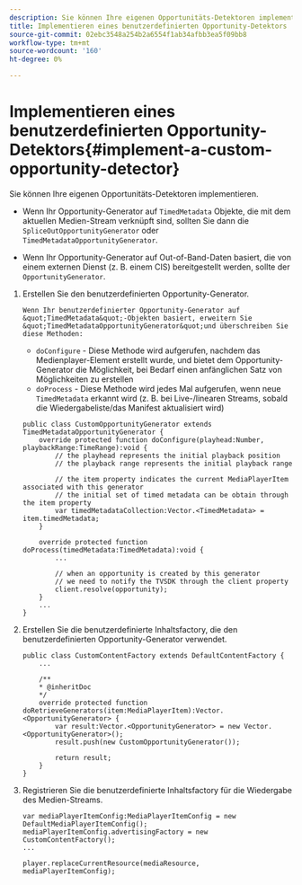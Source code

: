 ```yaml
---
description: Sie können Ihre eigenen Opportunitäts-Detektoren implementieren.
title: Implementieren eines benutzerdefinierten Opportunity-Detektors
source-git-commit: 02ebc3548a254b2a6554f1ab34afbb3ea5f09bb8
workflow-type: tm+mt
source-wordcount: '160'
ht-degree: 0%

---
```


# Implementieren eines benutzerdefinierten Opportunity-Detektors{#implement-a-custom-opportunity-detector}

Sie können Ihre eigenen Opportunitäts-Detektoren implementieren.

* Wenn Ihr Opportunity-Generator auf `TimedMetadata` Objekte, die mit dem aktuellen Medien-Stream verknüpft sind, sollten Sie dann die `SpliceOutOpportunityGenerator` oder `TimedMetadataOpportunityGenerator`.

* Wenn Ihr Opportunity-Generator auf Out-of-Band-Daten basiert, die von einem externen Dienst (z. B. einem CIS) bereitgestellt werden, sollte der `OpportunityGenerator`.

1. Erstellen Sie den benutzerdefinierten Opportunity-Generator.

       Wenn Ihr benutzerdefinierter Opportunity-Generator auf &quot;TimedMetadata&quot;-Objekten basiert, erweitern Sie &quot;TimedMetadataOpportunityGenerator&quot;und überschreiben Sie diese Methoden:
   
   * `doConfigure` - Diese Methode wird aufgerufen, nachdem das Medienplayer-Element erstellt wurde, und bietet dem Opportunity-Generator die Möglichkeit, bei Bedarf einen anfänglichen Satz von Möglichkeiten zu erstellen
   * `doProcess` - Diese Methode wird jedes Mal aufgerufen, wenn neue `TimedMetadata` erkannt wird (z. B. bei Live-/linearen Streams, sobald die Wiedergabeliste/das Manifest aktualisiert wird)

   ```
   public class CustomOpportunityGenerator extends TimedMetadataOpportunityGenerator { 
       override protected function doConfigure(playhead:Number, playbackRange:TimeRange):void { 
           // the playhead represents the initial playback position 
           // the playback range represents the initial playback range 
   
           // the item property indicates the current MediaPlayerItem associated with this generator 
           // the initial set of timed metadata can be obtain through the item property 
           var timedMetadataCollection:Vector.<TimedMetadata> = item.timedMetadata; 
       } 
   
       override protected function doProcess(timedMetadata:TimedMetadata):void { 
           ... 
   
           // when an opportunity is created by this generator 
           // we need to notify the TVSDK through the client property 
           client.resolve(opportunity); 
       }  
       ... 
   }
   ```

1. Erstellen Sie die benutzerdefinierte Inhaltsfactory, die den benutzerdefinierten Opportunity-Generator verwendet.

   ```
   public class CustomContentFactory extends DefaultContentFactory { 
       ... 
   
       /** 
       * @inheritDoc 
       */ 
       override protected function doRetrieveGenerators(item:MediaPlayerItem):Vector.<OpportunityGenerator> { 
           var result:Vector.<OpportunityGenerator> = new Vector.<OpportunityGenerator>(); 
           result.push(new CustomOpportunityGenerator()); 
   
           return result; 
       } 
   }
   ```

1. Registrieren Sie die benutzerdefinierte Inhaltsfactory für die Wiedergabe des Medien-Streams.

   ```
   var mediaPlayerItemConfig:MediaPlayerItemConfig = new DefaultMediaPlayerItemConfig(); 
   mediaPlayerItemConfig.advertisingFactory = new CustomContentFactory(); 
   ... 
   
   player.replaceCurrentResource(mediaResource, mediaPlayerItemConfig);
   ```
